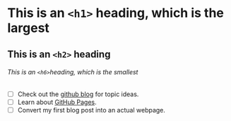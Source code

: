 # This is an `<h1>` heading, which is the largest

## This is an `<h2>` heading

###### This is an `<h6>`heading, which is the smallest
- [ ] Check out the [github blog](https://github.blog/) for topic ideas.
- [ ] Learn about [GitHub Pages](https://skills.github.com/#first-day-on-github).
- [ ] Convert my first blog post into an actual webpage.
